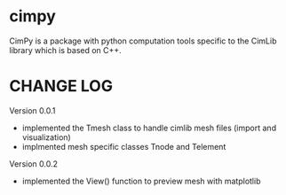 cimpy
=====
CimPy is a package with python computation tools specific to the CimLib library which is based on C++.

CHANGE LOG
==========

Version 0.0.1
- implemented the Tmesh class to handle cimlib mesh files (import and visualization)
- implmented mesh specific classes Tnode and Telement

Version 0.0.2
- implemented the View() function to preview mesh with matplotlib
